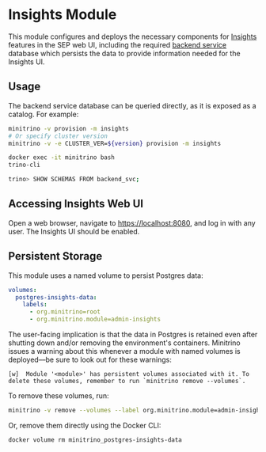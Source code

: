 # Insights Module  

This module configures and deploys the necessary components for
[Insights](https://docs.starburst.io/latest/insights/configuration.html)
features in the SEP web UI, including the required [backend
service](https://docs.starburst.io/latest/admin/backend-service.html) database
which persists the data to provide information needed for the Insights UI.

## Usage

The backend service database can be queried directly, as it is exposed as a
catalog. For example:

```sh
minitrino -v provision -m insights
# Or specify cluster version
minitrino -v -e CLUSTER_VER=${version} provision -m insights

docker exec -it minitrino bash 
trino-cli

trino> SHOW SCHEMAS FROM backend_svc;
```

## Accessing Insights Web UI

Open a web browser, navigate to
[https://localhost:8080](https://localhost:8080), and log in with any user. The
Insights UI should be enabled.

## Persistent Storage

This module uses a named volume to persist Postgres data:

```yaml
volumes:
  postgres-insights-data:
    labels:
      - org.minitrino=root
      - org.minitrino.module=admin-insights
```

The user-facing implication is that the data in Postgres is retained even after
shutting down and/or removing the environment's containers. Minitrino issues a
warning about this whenever a module with named volumes is deployed––be sure to
look out for these warnings:

```log
[w]  Module '<module>' has persistent volumes associated with it. To delete these volumes, remember to run `minitrino remove --volumes`.
```

To remove these volumes, run:

```sh
minitrino -v remove --volumes --label org.minitrino.module=admin-insights
```

Or, remove them directly using the Docker CLI:

```sh
docker volume rm minitrino_postgres-insights-data
```
